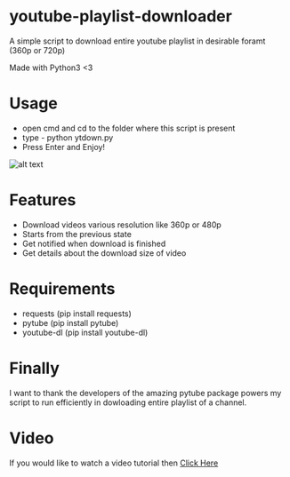 
# youtube-playlist-downloader
A simple script to download entire youtube playlist in desirable foramt (360p or 720p)

Made with Python3 <3


# Usage

<ul>
    <li>open cmd and cd to the folder where this script is present</li>
    <li>type - python ytdown.py</li>
    <li>Press Enter and Enjoy!</li>
</ul>

![alt text](https://image.ibb.co/eimJUn/uplod.jpg)

# Features
<ul>
    <li>Download videos various resolution like 360p or 480p</li>
    <li>Starts from the previous state</li>
    <li>Get notified when download is finished</li>
    <li>Get details about the download size of video</li>
</ul>


# Requirements

<ul>
    <li>requests (pip install requests)</li>
    <li>pytube (pip install pytube)</li>
    <li>youtube-dl (pip install youtube-dl)</li>
</ul>


# Finally
I want to thank the developers of the amazing pytube package powers my script to run efficiently in dowloading entire playlist of a channel.


# Video

If you would like to watch a video tutorial then <a href='https://www.youtube.com/watch?v=Sk4PlD1pAdg&t=4s' target='_blank'>Click Here</a><br>